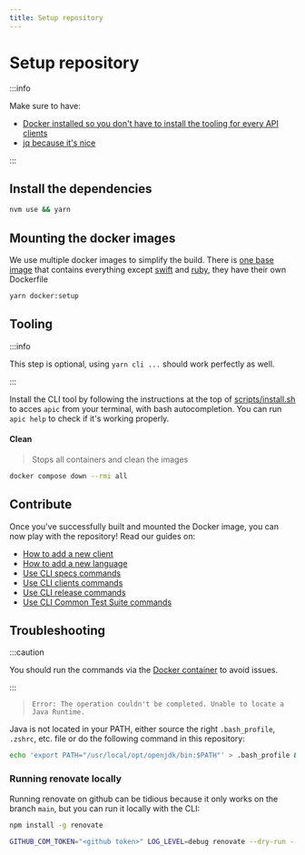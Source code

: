 ```yaml
---
title: Setup repository
---
```


# Setup repository

:::info

Make sure to have:
- [Docker installed so you don't have to install the tooling for every API clients](https://docs.docker.com/desktop/mac/install/)
- [jq because it's nice](https://jqlang.github.io/jq/download/)

:::

## Install the dependencies

```bash
nvm use && yarn
```

## Mounting the docker images

We use multiple docker images to simplify the build. There is [one base image](https://github.com/algolia/api-clients-automation/blob/main/scripts/docker/Dockerfile.base) that contains everything except [swift](https://github.com/algolia/api-clients-automation/blob/main/scripts/docker/Dockerfile.swift) and [ruby](https://github.com/algolia/api-clients-automation/blob/main/scripts/docker/Dockerfile.swift), they have their own Dockerfile

```bash
yarn docker:setup
```

## Tooling 

:::info

This step is optional, using `yarn cli ...` should work perfectly as well.

:::

Install the CLI tool by following the instructions at the top of [scripts/install.sh](https://github.com/algolia/api-clients-automation/blob/main/scripts/install.sh) to acces `apic` from your terminal, with bash autocompletion.
You can run `apic help` to check if it's working properly.

#### Clean

> Stops all containers and clean the images

```bash
docker compose down --rmi all
```

## Contribute

Once you've successfully built and mounted the Docker image, you can now play with the repository! Read our guides on:

- [How to add a new client](/docs/add-new-api-client)
- [How to add a new language](/docs/add-new-language)
- [Use CLI specs commands](/docs/CLI/build-commands)
- [Use CLI clients commands](/docs/CLI/generate-commands)
- [Use CLI release commands](/docs/CLI/release-commands)
- [Use CLI Common Test Suite commands](/docs/CLI/build-commands)

## Troubleshooting

:::caution

You should run the commands via the [Docker container](#mounting-the-docker-images) to avoid issues.

:::

> `Error: The operation couldn't be completed. Unable to locate a Java Runtime.`

Java is not located in your PATH, either source the right `.bash_profile`, `.zshrc`, etc. file or do the following command in this repository:

```bash
echo 'export PATH="/usr/local/opt/openjdk/bin:$PATH"' > .bash_profile && source .bash_profile
```

### Running renovate locally

Running renovate on github can be tidious because it only works on the branch `main`, but you can run it locally with the CLI:

```sh
npm install -g renovate

GITHUB_COM_TOKEN="<github token>" LOG_LEVEL=debug renovate --dry-run --platform local
```
